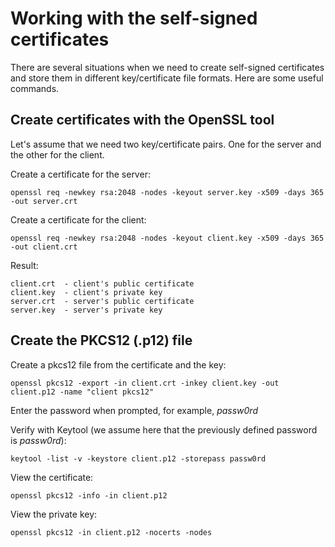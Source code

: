 
# Working with the self-signed certificates

There are several situations when we need to create self-signed certificates and store them in different key/certificate file formats. Here are some useful commands.

## Create certificates with the OpenSSL tool

Let's assume that we need two key/certificate pairs. One for the server and the other for the client.

Create a certificate for the server:
```
openssl req -newkey rsa:2048 -nodes -keyout server.key -x509 -days 365 -out server.crt
```

Create a certificate for the client:
```
openssl req -newkey rsa:2048 -nodes -keyout client.key -x509 -days 365 -out client.crt
```

Result:
```
client.crt  - client's public certificate
client.key  - client's private key
server.crt  - server's public certificate 
server.key  - server's private key
```

## Create the PKCS12 (.p12) file

Create a pkcs12 file from the certificate and the key:
```
openssl pkcs12 -export -in client.crt -inkey client.key -out client.p12 -name "client pkcs12"
```
Enter the password when prompted, for example, *passw0rd*

Verify with Keytool (we assume here that the previously defined password is *passw0rd*):
```
keytool -list -v -keystore client.p12 -storepass passw0rd
```

View the certificate:
```
openssl pkcs12 -info -in client.p12
```

View the private key:
```
openssl pkcs12 -in client.p12 -nocerts -nodes
```
































